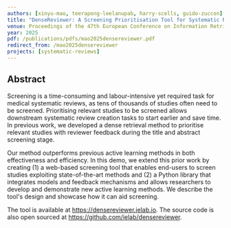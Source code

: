```yaml
---
authors: [xinyu-mao, teerapong-leelanupab, harry-scells, guido-zuccon]
title: "DenseReviewer: A Screening Prioritisation Tool for Systematic Review based on Dense Retrieval"
venue: Proceedings of the 47th European Conference on Information Retrieval (ECIR 2025)
year: 2025
pdf: /publications/pdfs/mao2025densereviewer.pdf
redirect_from: /mao2025densereviewer
projects: [systematic-reviews]
---
```


## Abstract

Screening is a time-consuming and labour-intensive yet required task for medical systematic reviews, as tens of thousands of studies often need to be screened. Prioritising relevant studies to be screened allows downstream systematic review creation tasks to start earlier and save time. In previous work, we developed a dense retrieval method to prioritise relevant studies with reviewer feedback during the title and abstract screening stage. 

Our method outperforms previous active learning methods in both effectiveness and efficiency. In this demo, we extend this prior work by creating (1) a web-based screening tool that enables end-users to screen studies exploiting state-of-the-art methods and (2) a Python library that integrates models and feedback mechanisms and allows researchers to develop and demonstrate new active learning methods. We describe the tool's design and showcase how it can aid screening. 

The tool is available at https://densereviewer.ielab.io. The source code is also open sourced at https://github.com/ielab/densereviewer.